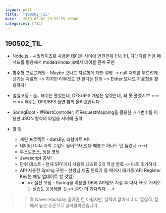 ```yaml
---
layout: post
title:  "190502_TIL"
date:   2019-05-02 23:59:55 +0900
categories: [TIL]
---
```


190502_TIL
------------

* Node.js - 시퀄라이즈를 사용한 테이블 사이에 연관관계 1:N, 1:1, 다대다를 전용 메서드를 활용해서 models/index.js에서 테이블 관계 구현 
* 함수형 프로그래밍 - Maybe 모나드 자료형에 대한 설명 -> null 처리를 부드럽게 넘기는 자료형 => 하지만 아무것도 안 한다는 단점 => Either 모나드 자료형을 활용하자!
* 일일코딩 - 음.. 해쉬는 풀었는데, DFS/BFS 개념은 알겠는데, 왜 못 풀겠지?? ㅠㅠㅠ => 해쉬는 DFS/BFS 풀면 함께 올리겠습니다.
* SpringBoot - @RestController, @RequestMapping을 활용한 매개변수를 이용한 JSON 형식의 파일을 서버에 출력 

* 할 일 
    * 개인 프로젝트 - GatsBy, 대형마트 API
    * 네이버 Data 과학 수업도 들어보자(한다 해놓고 하나도 안 들었네 ㅠㅠ) 
    * 부스트코스, 생활 코딩
    * Javascript 공부!
    * 단위 테스트 - 현재 SPY까지 사용해 테스트 2개 작성 완료 -> 바로 추가하자.
    * API 사용한 Spring 구현 - 선생님 제출 완료가 올 때까지 대기중(API Register Key는 매일 업데이트 할 것임)
        * => 실전 코딩 - Spring을 이용한 DB에 API정보 저장 후 다시 FE로 가져오는 실습도 응용해볼 것 => 좀만 더 기다리자. -->

>> 흑 Naver Hackday 떨어진 건 아쉽지만, 실력이 없어서니 더 열심히, 잘해서 높은 수준으로 끌어올리겠습니다.
